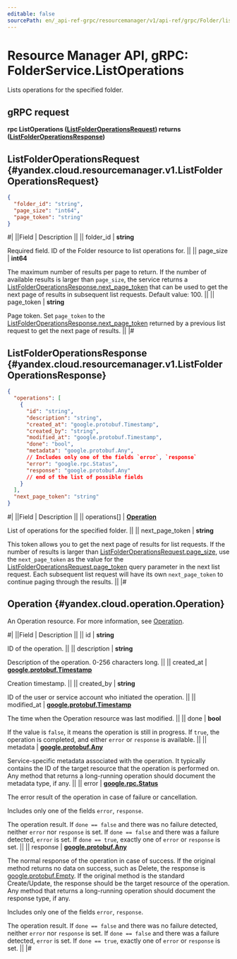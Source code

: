 ```yaml
---
editable: false
sourcePath: en/_api-ref-grpc/resourcemanager/v1/api-ref/grpc/Folder/listOperations.md
---
```


# Resource Manager API, gRPC: FolderService.ListOperations

Lists operations for the specified folder.

## gRPC request

**rpc ListOperations ([ListFolderOperationsRequest](#yandex.cloud.resourcemanager.v1.ListFolderOperationsRequest)) returns ([ListFolderOperationsResponse](#yandex.cloud.resourcemanager.v1.ListFolderOperationsResponse))**

## ListFolderOperationsRequest {#yandex.cloud.resourcemanager.v1.ListFolderOperationsRequest}

```json
{
  "folder_id": "string",
  "page_size": "int64",
  "page_token": "string"
}
```

#|
||Field | Description ||
|| folder_id | **string**

Required field. ID of the Folder resource to list operations for. ||
|| page_size | **int64**

The maximum number of results per page to return. If the number of available
results is larger than `page_size`, the service returns a [ListFolderOperationsResponse.next_page_token](#yandex.cloud.resourcemanager.v1.ListFolderOperationsResponse)
that can be used to get the next page of results in subsequent list requests.
Default value: 100. ||
|| page_token | **string**

Page token. Set `page_token`
to the [ListFolderOperationsResponse.next_page_token](#yandex.cloud.resourcemanager.v1.ListFolderOperationsResponse)
returned by a previous list request to get the next page of results. ||
|#

## ListFolderOperationsResponse {#yandex.cloud.resourcemanager.v1.ListFolderOperationsResponse}

```json
{
  "operations": [
    {
      "id": "string",
      "description": "string",
      "created_at": "google.protobuf.Timestamp",
      "created_by": "string",
      "modified_at": "google.protobuf.Timestamp",
      "done": "bool",
      "metadata": "google.protobuf.Any",
      // Includes only one of the fields `error`, `response`
      "error": "google.rpc.Status",
      "response": "google.protobuf.Any"
      // end of the list of possible fields
    }
  ],
  "next_page_token": "string"
}
```

#|
||Field | Description ||
|| operations[] | **[Operation](#yandex.cloud.operation.Operation)**

List of operations for the specified folder. ||
|| next_page_token | **string**

This token allows you to get the next page of results for list requests. If the number of results
is larger than [ListFolderOperationsRequest.page_size](#yandex.cloud.resourcemanager.v1.ListFolderOperationsRequest), use the `next_page_token` as the value
for the [ListFolderOperationsRequest.page_token](#yandex.cloud.resourcemanager.v1.ListFolderOperationsRequest) query parameter in the next list request.
Each subsequent list request will have its own `next_page_token` to continue paging through the results. ||
|#

## Operation {#yandex.cloud.operation.Operation}

An Operation resource. For more information, see [Operation](/docs/api-design-guide/concepts/operation).

#|
||Field | Description ||
|| id | **string**

ID of the operation. ||
|| description | **string**

Description of the operation. 0-256 characters long. ||
|| created_at | **[google.protobuf.Timestamp](https://developers.google.com/protocol-buffers/docs/reference/google.protobuf#timestamp)**

Creation timestamp. ||
|| created_by | **string**

ID of the user or service account who initiated the operation. ||
|| modified_at | **[google.protobuf.Timestamp](https://developers.google.com/protocol-buffers/docs/reference/google.protobuf#timestamp)**

The time when the Operation resource was last modified. ||
|| done | **bool**

If the value is `false`, it means the operation is still in progress.
If `true`, the operation is completed, and either `error` or `response` is available. ||
|| metadata | **[google.protobuf.Any](https://developers.google.com/protocol-buffers/docs/proto3#any)**

Service-specific metadata associated with the operation.
It typically contains the ID of the target resource that the operation is performed on.
Any method that returns a long-running operation should document the metadata type, if any. ||
|| error | **[google.rpc.Status](https://cloud.google.com/tasks/docs/reference/rpc/google.rpc#status)**

The error result of the operation in case of failure or cancellation.

Includes only one of the fields `error`, `response`.

The operation result.
If `done == false` and there was no failure detected, neither `error` nor `response` is set.
If `done == false` and there was a failure detected, `error` is set.
If `done == true`, exactly one of `error` or `response` is set. ||
|| response | **[google.protobuf.Any](https://developers.google.com/protocol-buffers/docs/proto3#any)**

The normal response of the operation in case of success.
If the original method returns no data on success, such as Delete,
the response is [google.protobuf.Empty](https://developers.google.com/protocol-buffers/docs/reference/google.protobuf#google.protobuf.Empty).
If the original method is the standard Create/Update,
the response should be the target resource of the operation.
Any method that returns a long-running operation should document the response type, if any.

Includes only one of the fields `error`, `response`.

The operation result.
If `done == false` and there was no failure detected, neither `error` nor `response` is set.
If `done == false` and there was a failure detected, `error` is set.
If `done == true`, exactly one of `error` or `response` is set. ||
|#